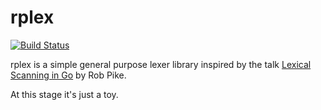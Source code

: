 # rplex

[![Build Status](https://travis-ci.org/tomnomnom/rplex.svg?branch=master)](https://travis-ci.org/tomnomnom/rplex)

rplex is a simple general purpose lexer library inspired by the talk [Lexical Scanning in Go](https://www.youtube.com/watch?v=HxaD_trXwRE) by Rob Pike.

At this stage it's just a toy.
